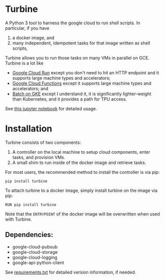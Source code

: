 # Turbine
A Python 3 tool to harness the google cloud to run shell scripts. In particular, if you have
1. a docker image, and
2. many independent, idempotent tasks for that image written as shell scripts,

Turbine allows you to run those tasks on many VMs in parallel on GCE. Turbine is a lot like
* [Google Cloud Run](https://cloud.google.com/run/) except you don't need to hit an HTTP endpoint and it supports large machine types and accelerators;
* [Google Cloud Functions](https://cloud.google.com/functions/) except it supports large machine types and accelerators; and
* [Batch on GKE](https://cloud.google.com/kubernetes-engine/docs/how-to/batch/running-job) except I understand it, it is significantly lighter-weight than Kubernetes, and it provides a path for TPU access.

See [this jupyter notebook](example/example_usage.ipynb) for detailed usage.

# Installation
Turbine consists of two components:
1. A controller on the local machine to setup cloud components, enter tasks, and provision VMs.
2. A small shim to run inside of the docker image and retrieve tasks.

For most users, the recommended method to install the controller is via pip:

```
pip install turbine
```

To attach turbine to a docker image, simply install turbine on the image via pip:
```
RUN pip install turbine
```

Note that the `ENTRYPOINT` of the docker image will be overwritten when used with Turbine.

## Dependencies:
* google-cloud-pubsub
* google-cloud-storage
* google-cloud-logging
* google-api-python-client

See [requirements.txt](requirements.txt) for detailed version information, if needed.

